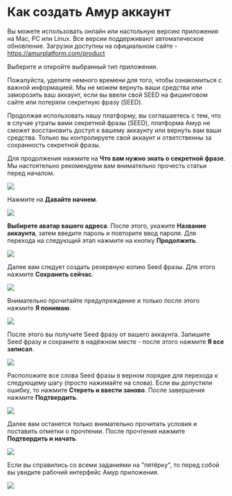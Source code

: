 # **Как создать Амур аккаунт**

Вы можете использовать онлайн или настольную версию приложения на Mac, PC или Linux. Все версии поддерживают автоматическое обновление. Загрузки доступны на официальном сайте - https://amurplatform.com/product

Выберите и откройте выбранный тип приложения.

Пожалуйста, уделите немного времени для того, чтобы ознакомиться с важной информацией.
Мы не можем вернуть ваши средства или заморозить ваш аккаунт, если вы ввели свой SEED на фишинговом сайте или потеряли секретную фразу (SEED).

Продолжая использовать нашу платформу, вы соглашаетесь с тем, что в случае утраты вами секретной фразы (SEED), платформа Амур не сможет восстановить доступ к вашему аккаунту или вернуть вам ваши средства. Только вы контролируете свой аккаунт и ответственны за сохранность секретной фразы.

Для продолжения нажмите на **Что вам нужно знать о секретной фразе**. Мы настоятельно рекомендуем вам внимательно прочесть статьи перед началом.

![](/_assets/account_creation_001.png)

Нажмите на **Давайте начнем**.

![](/_assets/account_creation_01.png)

**Выбирете аватар вашего адреса**. После этого, укажите **Название аккаунта**, затем введите пароль и повторите ввод пароля.
Для перехода на следующий этап нажмите на кнопку **Продолжить**.

![](/_assets/account_creation_002.png)

Далее вам следует создать резервную копию Seed фразы.
Для этого нажмите **Сохранить сейчас**.

![](/_assets/account_creation_03.png)

Внимательно прочитайте предупреждение и только после этого нажмите **Я понимаю**.

![](/_assets/account_creation_04.png)

После этого вы получите Seed фразу от вашего аккаунта.
Запишите Seed фразу и сохраните в надёжном месте - после этого нажмите **Я все записал**.

![](/_assets/account_creation_05.png)

Расположите все слова Seed фразы в верном порядке для перехода к следующему шагу (просто нажимайте на слова).
Если вы допустили ошибку, то нажмите **Стереть и ввести заново**.
После завершения нажмите **Подтвердить**.

![](/_assets/account_creation_06.png)

Далее вам останется только внимательно прочитать условия и поставить отметки о прочтении.
После прочтения нажмите **Подтвердить и начать**.

![](/_assets/account_creation_07.png)

Если вы справились со всеми заданиями на "пятёрку", то перед собой вы увидите рабочий интерфейс Амур приложения.

![](/_assets/account_creation_08.png)
